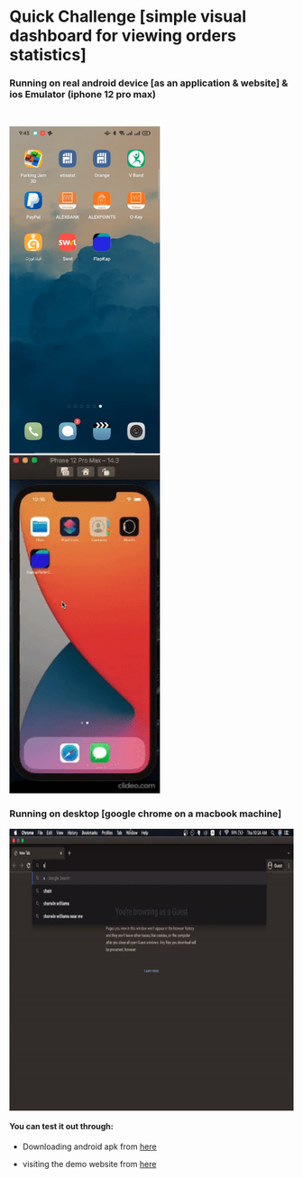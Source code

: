 # Quick Challenge [simple visual dashboard for viewing orders statistics]


  
### Running on real android device [as an application & website] & ios Emulator (iphone 12 pro max)

<br>

<p float="center">
  <img  alt="GIF" src="readme-assets/flapkap-mobile.gif" height="580" />
  <b style="word-space:2em">&nbsp;&nbsp;&nbsp;&nbsp;&nbsp;&nbsp;&nbsp;&nbsp;</b>
  <img  alt="GIF" src="readme-assets/flapkap-ios.gif" height="600" />
</p>



### Running on desktop [google chrome on a macbook machine]

<img align="center" alt="GIF" src="readme-assets/flapkap-web.gif" height="500" />


#### You can test it out through:

 - Downloading android apk from [here][apk]
 
 - visiting the demo website from [here][website]


[apk]: https://drive.google.com/file/d/1-EExxuXaAfYfU_y94nQG68tM8YFogkFr/view?usp=sharing
[website]: https://00ahmedmokhtar00.github.io/quick-challenge/
